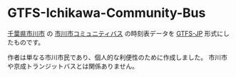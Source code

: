 # GTFS-Ichikawa-Community-Bus
[千葉県市川市](https://www.city.ichikawa.lg.jp/) の
[市川市コミュニティバス](https://www.city.ichikawa.lg.jp/roa01/1111000014.html) の時刻表データを
[GTFS-JP](https://www.gtfs.jp/) 形式にしたものです。

作者は単なる市川市民であり、個人的な利便性のために作成しました。
市川市や京成トランジットバスとは関係ありません。
